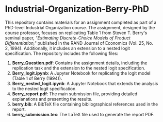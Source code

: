# Industrial-Organization-Berry-PhD

This repository contains materials for an assignment completed as part of a PhD-level Industrial Organization course. The assignment, designed by the course professor, focuses on replicating Table 1 from Steven T. Berry's seminal paper, _"Estimating Discrete-Choice Models of Product Differentiation,"_ published in the RAND Journal of Economics (Vol. 25, No. 2, 1994). Additionally, it includes an extension to a nested logit specification. The repository includes the following files:

1. **Berry_Question.pdf**: Contains the assignment details, including the replication task and the extension to the nested logit specification.
2. **Berry_logit.ipynb**: A Jupyter Notebook for replicating the logit model (Table 1 of Berry (1994)).
3. **Berry_nested_logit.ipynb**: A Jupyter Notebook that extends the analysis to the nested logit specification.
4. **Berry_report.pdf**: The main submission file, providing detailed explanations and presenting the results.
5. **berry.bib**: A BibTeX file containing bibliographical references used in the report.
6. **berry_submission.tex**: The LaTeX file used to generate the report PDF.
